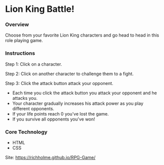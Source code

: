 # Lion King Battle!

### Overview

Choose from your favorite Lion King characters and go head to head in this role playing game. 

### Instructions

Step 1:
Click on a character.

Step 2:
Click on another character to challenge them to a fight.

Step 3:
Click the attack button attack your opponent.

- Each time you click the attack button you attack your opponent and he attacks you.
- Your character gradually increases his attack power as you play different opponents.
- If your life points reach 0 you've lost the game. 
- If you survive all opponents you've won!

### Core Technology

- HTML
- CSS

Site: https://richholme.github.io/RPG-Game/

